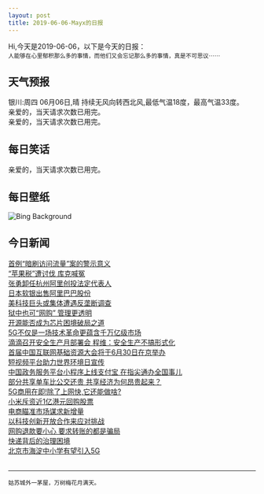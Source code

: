 ```yaml
---
layout: post
title: 2019-06-06-Mayx的日报
---
```


Hi,今天是2019-06-06，以下是今天的日报：<br><small>
人能够在心里郁积那么多的事情，而他们又会忘记那么多的事情，真是不可思议⋯⋯</small><!--more-->
## 天气预报
银川:周四 06月06日,晴 持续无风向转西北风,最低气温18度，最高气温33度。<br>亲爱的，当天请求次数已用完。<br>亲爱的，当天请求次数已用完。
## 每日笑话
亲爱的，当天请求次数已用完。
## 每日壁纸
![Bing Background](https://cn.bing.com/th?id=OHR.PeruvianRainforest_EN-US4826244876_1920x1080.jpg&rf=LaDigue_1920x1080.jpg&pid=hp "The tree canopy in the Tambopata National Reserve of the Peruvian Amazon (© Patrick Brandenburg/Tandem Stills + Motion)")
## 今日新闻

[首例“暗刷访问流量”案的警示意义](http://it.people.com.cn/n1/2019/0606/c1009-31122411.html)   
[“苹果税”遭讨伐 库克喊冤](http://it.people.com.cn/n1/2019/0606/c1009-31122417.html)   
[张勇卸任杭州阿里创投法定代表人](http://it.people.com.cn/n1/2019/0606/c1009-31122429.html)   
[日本软银出售阿里巴巴股份](http://it.people.com.cn/n1/2019/0606/c1009-31122726.html)   
[美科技巨头或集体遭遇反垄断调查](http://it.people.com.cn/n1/2019/0606/c1009-31122497.html)   
[狱中也可“网购” 管理更透明](http://it.people.com.cn/n1/2019/0606/c1009-31122409.html)   
[开源能否成为芯片困境破局之道](http://it.people.com.cn/n1/2019/0606/c1009-31122492.html)   
[5G不仅是一场技术革命更蕴含千万亿级市场](http://it.people.com.cn/n1/2019/0606/c1009-31122627.html)   
[滴滴召开安全生产月部署会 程维：安全生产不搞形式化](http://it.people.com.cn/n1/2019/0605/c1009-31122274.html)   
[首届中国互联网基础资源大会将于6月30日在京举办](http://it.people.com.cn/n1/2019/0605/c1009-31122196.html)   
[短视频平台助力世界环境日宣传](http://it.people.com.cn/n1/2019/0605/c1009-31122072.html)   
[中国政务服务平台小程序上线支付宝 在指尖通办全国事儿](http://it.people.com.cn/n1/2019/0605/c1009-31121599.html)   
[部分共享单车比公交还贵 共享经济为何昂贵起来？](http://it.people.com.cn/n1/2019/0605/c1009-31121268.html)   
[5G商用在即!除了上网快,它还能做啥?](http://it.people.com.cn/n1/2019/0605/c1009-31120409.html)   
[小米斥资近1亿港元回购股票](http://it.people.com.cn/n1/2019/0605/c1009-31120438.html)   
[电商瞄准市场谋求新增量](http://it.people.com.cn/n1/2019/0605/c1009-31120334.html)   
[以科技创新开放合作来应对挑战](http://it.people.com.cn/n1/2019/0605/c1009-31120429.html)   
[网购退款要小心 要求转账的都是骗局](http://it.people.com.cn/n1/2019/0605/c1009-31120336.html)   
[快递背后的治理困境](http://it.people.com.cn/n1/2019/0605/c1009-31120512.html)   
[北京市海淀中小学有望引入5G](http://it.people.com.cn/n1/2019/0605/c1009-31120553.html)   
<br />

***

<small>姑苏城外一茅屋，万树梅花月满天。</small>
